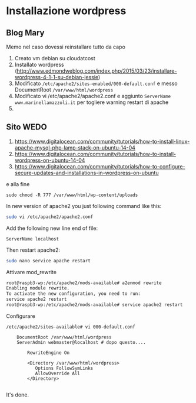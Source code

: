 Installazione wordpress
===

Blog Mary
---

Memo nel caso dovessi reinstallare tutto da capo


1. Creato vm debian su cloudatcost
2. Installato wordpress (http://www.edmondweblog.com/index.php/2015/03/23/installare-wordpress-4-1-1-su-debian-jessie)
3. Modificato ```/etc/apache2/sites-enabled/000-default.conf``` e messo DocumentRoot ```/var/www/html/wordpress```
4. Modificato vi /etc/apache2/apache2.conf  e aggiunto ```ServerName www.marinellamazzoli.it``` per togliere warning restart di apache
5. 

Sito WEDO
---

1. https://www.digitalocean.com/community/tutorials/how-to-install-linux-apache-mysql-php-lamp-stack-on-ubuntu-14-04
2. https://www.digitalocean.com/community/tutorials/how-to-install-wordpress-on-ubuntu-14-04
3. https://www.digitalocean.com/community/tutorials/how-to-configure-secure-updates-and-installations-in-wordpress-on-ubuntu

e alla fine

````
sudo chmod -R 777 /var/www/html/wp-content/uploads
````

In new version of apache2 you just following command like this:

```bash
sudo vi /etc/apache2/apache2.conf
```

Add the following new line end of file:

```
ServerName localhost
````

Then restart apache2:

```bash
sudo nano service apache restart
````

Attivare mod_rewrite

```bash
root@raspb3-wp:/etc/apache2/mods-available# a2enmod rewrite
Enabling module rewrite.
To activate the new configuration, you need to run:
service apache2 restart
root@raspb3-wp:/etc/apache2/mods-available# service apache2 restart
````

Configurare 

```
/etc/apache2/sites-available# vi 000-default.conf 

	DocumentRoot /var/www/html/wordpress
	ServerAdmin webmaster@localhost # dopo questo....
	
        RewriteEngine On

        <Directory /var/www/html/wordpress>
           Options FollowSymLinks
           AllowOverride All
        </Directory>
        
```

It's done.


